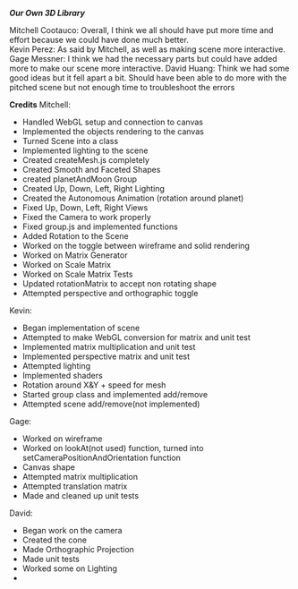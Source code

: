 **_Our Own 3D Library_**

Mitchell Cootauco: Overall, I think we all should have put more time and effort because we could have done much better.\
Kevin Perez: As said by Mitchell, as well as making scene more interactive.
Gage Messner: I think we had the necessary parts but could have added more to make our scene more interactive.
David Huang: Think we had some good ideas but it fell apart a bit. Should have been able to do more with the pitched scene but not enough time to troubleshoot the errors

**Credits**
Mitchell:

- Handled WebGL setup and connection to canvas
- Implemented the objects rendering to the canvas
- Turned Scene into a class
- Implemented lighting to the scene
- Created createMesh.js completely
- Created Smooth and Faceted Shapes
- created planetAndMoon Group
- Created Up, Down, Left, Right Lighting
- Created the Autonomous Animation (rotation around planet)
- Fixed Up, Down, Left, Right Views
- Fixed the Camera to work properly
- Fixed group.js and implemented functions
- Added Rotation to the Scene
- Worked on the toggle between wireframe and solid rendering
- Worked on Matrix Generator
- Worked on Scale Matrix
- Worked on Scale Matrix Tests
- Updated rotationMatrix to accept non rotating shape
- Attempted perspective and orthographic toggle

Kevin:

- Began implementation of scene
- Attempted to make WebGL conversion for matrix and unit test
- Implemented matrix multiplication and unit test
- Implemented perspective matrix and unit test
- Attempted lighting
- Implemented shaders
- Rotation around X&Y + speed for mesh
- Started group class and implemented add/remove
- Attempted scene add/remove(not implemented)

Gage:

- Worked on wireframe
- Worked on lookAt(not used) function, turned into setCameraPositionAndOrientation function
- Canvas shape
- Attempted matrix multiplication
- Attempted translation matrix
- Made and cleaned up unit tests

David:

 - Began work on the camera
 - Created the cone
 - Made Orthographic Projection
 - Made unit tests
 - Worked some on Lighting
 - 
